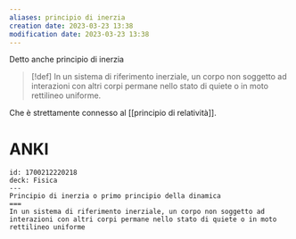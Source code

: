 ```yaml
---
aliases: principio di inerzia
creation date: 2023-03-23 13:38
modification date: 2023-03-23 13:38
---
```


Detto anche principio di inerzia

>[!def]
>In un sistema di riferimento inerziale, un corpo non soggetto ad interazioni  con altri corpi permane nello stato di quiete o in moto rettilineo uniforme.



Che è strettamente connesso al [[principio di relatività]].

# ANKI

```anki
id: 1700212220218
deck: Fisica
---
Principio di inerzia o primo principio della dinamica
===
In un sistema di riferimento inerziale, un corpo non soggetto ad interazioni con altri corpi permane nello stato di quiete o in moto rettilineo uniforme
```

